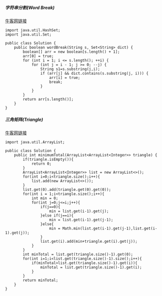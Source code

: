 ##### **字符串分割**(Word Break)

[牛客网链接]( https://www.nowcoder.com/practice/5f3b7bf611764c8ba7868f3ed40d6b2c?tpId=46&tqId=29041&tPage=1&rp=1&ru=/ta/leetcode&qru=/ta/leetcode/question-ranking )

```
import java.util.HashSet;
import java.util.Set;

public class Solution {
    public boolean wordBreak(String s, Set<String> dict) {
        boolean[] arr = new boolean[s.length() + 1];
        arr[0] = true;
        for (int i = 1; i <= s.length(); ++i) {
            for (int j = i - 1; j >= 0; --j) {
                String s1=s.substring(j,i);
                if (arr[j] && dict.contains(s.substring(j, i))) {
                    arr[i] = true;
                    break;
                }
            }
        }
        return arr[s.length()];
    }
}
```

##### **三角矩阵**(Triangle)

[牛客网链接](https://www.nowcoder.com/practice/2b7995aa4f7949d99674d975489cb7da?tpId=46&tqId=29060&tPage=2&rp=2&ru=/ta/leetcode&qru=/ta/leetcode/question-rankin)

```
import java.util.ArrayList;

public class Solution {
    public int minimumTotal(ArrayList<ArrayList<Integer>> triangle) {
        if(triangle.isEmpty()){
            return 0;
        }
        ArrayList<ArrayList<Integer>> list = new ArrayList<>();
        for(int i=0;i<triangle.size();i++){
            list.add(new ArrayList<>());
        }
        list.get(0).add(triangle.get(0).get(0));
        for(int i = 1;i<triangle.size();i++){
            int min = 0;
            for(int j=0;j<=i;j++){
                if(j==0){
                    min = list.get(i-1).get(j);
                }else if(j==i){
                    min = list.get(i-1).get(j-1);
                }else{
                    min = Math.min(list.get(i-1).get(j-1),list.get(i-1).get(j));
                }
                list.get(i).add(min+triangle.get(i).get(j));
            }
        }
        int minTotal = list.get(triangle.size()-1).get(0);
        for(int i=1;i<list.get(triangle.size()-1).size();i++){
            if(minTotal>list.get(triangle.size()-1).get(i)){
                minTotal = list.get(triangle.size()-1).get(i);
            }
        }
        return minTotal;
    }
}
```

